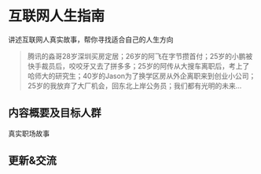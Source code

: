# 互联网人生指南

讲述互联网人真实故事，帮你寻找适合自己的人生方向

> 腾讯的淼哥28岁深圳买房定居；26岁的阿飞在字节攒首付；25岁的小鹏被快手裁员后，咬咬牙又去了拼多多；25岁的阿传从大搜车离职后，考上了哈师大的研究生；40岁的Jason为了换学区房从外企离职来到创业小公司；25岁的我放弃了大厂机会，回东北上岸公务员；我们都有光明的未来...

## 内容概要及目标人群

真实职场故事

## 更新&交流

